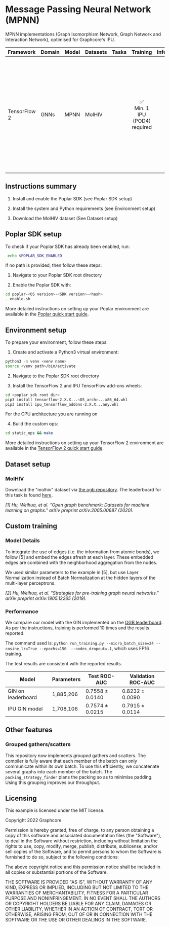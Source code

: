 # Message Passing Neural Network (MPNN)
MPNN implementations (Graph Isomorphism Network, Graph Network and Interaction Network), optimised for Graphcore's IPU.

| Framework | Domain | Model | Datasets | Tasks | Training | Inference | Reference |
|-----------|--------|-------|----------|-------|----------|-----------|-----------|
| TensorFlow 2 | GNNs | MPNN | MolHIV |  | <p style="text-align: center;">✅ <br> Min. 1 IPU (POD4) required| <p style="text-align: center;">❌ | [How powerful are graph neural networks?](https://arxiv.org/abs/1810.00826), [Relational inductive biases, deep learning, and graph networks](https://arxiv.org/abs/1806.01261), [Neural message passing for quantum chemistry](https://arxiv.org/abs/1704.01212) |


## Instructions summary

1. Install and enable the Poplar SDK (see Poplar SDK setup)

2. Install the system and Python requirements (see Environment setup)

3. Download the MolHIV dataset (See Dataset setup)


## Poplar SDK setup
To check if your Poplar SDK has already been enabled, run:
```bash
 echo $POPLAR_SDK_ENABLED
 ```

If no path is provided, then follow these steps:
1. Navigate to your Poplar SDK root directory

2. Enable the Poplar SDK with:
```bash
cd poplar-<OS version>-<SDK version>-<hash>
. enable.sh
```

More detailed instructions on setting up your Poplar environment are available in the [Poplar quick start guide](https://docs.graphcore.ai/projects/poplar-quick-start).


## Environment setup
To prepare your environment, follow these steps:

1. Create and activate a Python3 virtual environment:
```bash
python3 -m venv <venv name>
source <venv path>/bin/activate
```

2. Navigate to the Poplar SDK root directory

3. Install the TensorFlow 2 and IPU TensorFlow add-ons wheels:
```bash
cd <poplar sdk root dir>
pip3 install tensorflow-2.X.X...<OS_arch>...x86_64.whl
pip3 install ipu_tensorflow_addons-2.X.X...any.whl
```
For the CPU architecture you are running on

4. Build the custom ops:
```bash
cd static_ops && make
```


More detailed instructions on setting up your TensorFlow 2 environment are available in the [TensorFlow 2 quick start guide](https://docs.graphcore.ai/projects/tensorflow2-quick-start).

## Dataset setup
### MolHIV
Download the "molhiv" dataset via [the ogb repository](https://github.com/snap-stanford/ogb). The leaderboard for this task is found [here](https://ogb.stanford.edu/docs/leader_graphprop/).

*[1] Hu, Weihua, et al. "Open graph benchmark: Datasets for machine learning on graphs." arXiv preprint arXiv:2005.00687 (2020).*


## Custom training

### Model Details

To integrate the use of edges (i.e. the information from atomic bonds), we follow [5] and embed the edges afresh at each layer. These embedded edges are combined with the neighborhood aggregation from the nodes.

We used similar parameters to the example in [5], but use Layer Normalization instead of Batch Normalization at the hidden layers of the multi-layer perceptrons.

*[2] Hu, Weihua, et al. "Strategies for pre-training graph neural networks." arXiv preprint arXiv:1905.12265 (2019).*

### Performance

We compare our model with the GIN implemented on the [OGB leaderboard](https://ogb.stanford.edu/docs/leader_graphprop/#ogbg-molhiv). As per the instructions, training is performed 10 times and the results reported.

The command used is: `python run_training.py --micro_batch_size=24 --cosine_lr=True --epochs=150  --nodes_dropout=.1`, which uses FP16 training.

The test results are consistent with the reported results.

| Model | Parameters | Test ROC-AUC | Validation ROC-AUC |
|----|----|----|----|
| GIN on leaderboard | 1,885,206| 0.7558 ± 0.0140 | 0.8232 ± 0.0090 |
| IPU GIN model | 1,708,106 | 0.7574 ± 0.0215 | 0.7915 ± 0.0114|

## Other features

### Grouped gathers/scatters
This repository now implements *grouped* gathers and scatters. The compiler
is fully aware that each member of the batch can only communicate within its own
batch. To use this efficiently, we concatenate several graphs into each member
of the batch. The `packing_strategy_finder` plans the packing so as to minimise
padding. Using this grouping improves our throughput.


## Licensing

This example is licensed under the MIT license.

Copyright 2022 Graphcore

Permission is hereby granted, free of charge, to any person obtaining a copy of this software and associated documentation files (the "Software"), to deal in the Software without restriction, including without limitation the rights to use, copy, modify, merge, publish, distribute, sublicense, and/or sell copies of the Software, and to permit persons to whom the Software is furnished to do so, subject to the following conditions:

The above copyright notice and this permission notice shall be included in all copies or substantial portions of the Software.

THE SOFTWARE IS PROVIDED "AS IS", WITHOUT WARRANTY OF ANY KIND, EXPRESS OR IMPLIED, INCLUDING BUT NOT LIMITED TO THE WARRANTIES OF MERCHANTABILITY, FITNESS FOR A PARTICULAR PURPOSE AND NONINFRINGEMENT. IN NO EVENT SHALL THE AUTHORS OR COPYRIGHT HOLDERS BE LIABLE FOR ANY CLAIM, DAMAGES OR OTHER LIABILITY, WHETHER IN AN ACTION OF CONTRACT, TORT OR OTHERWISE, ARISING FROM, OUT OF OR IN CONNECTION WITH THE SOFTWARE OR THE USE OR OTHER DEALINGS IN THE SOFTWARE.
